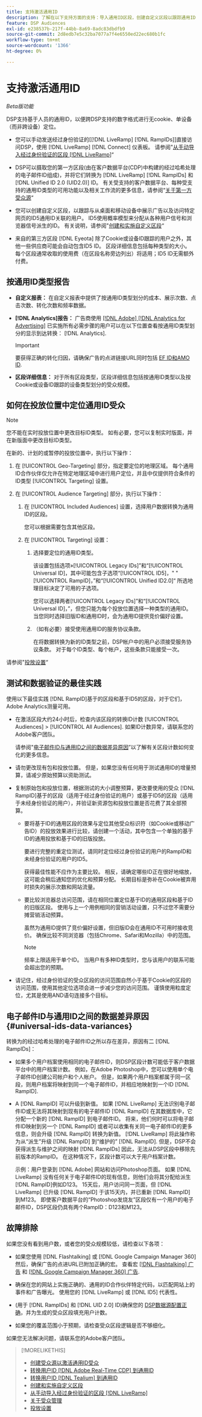 ```yaml
---
title: 支持激活通用ID
description: 了解在以下支持方面的支持：导入通用ID区段，创建自定义区段以跟踪通用ID，以及将第一方区段中的其他用户标识符转换为通用ID以实现无痕定位。
feature: DSP Audiences
exl-id: e238537b-217f-44bb-8a69-8adc83dbdfb9
source-git-commit: 2d8edb7e5c32ba7077a7f4e6550ed22ec680b1fc
workflow-type: tm+mt
source-wordcount: '1366'
ht-degree: 0%

---
```


# 支持激活通用ID

<!-- Once we have CDP support for ID5 and can set up activation via sources, then maybe I can move this info into "About Sources" and "About Audiences." Or maybe make this the go-to page, removing info from those other pages? -->

*Beta版功能*

DSP支持基于人员的通用ID，以便跨DSP支持的数字格式进行无cookie、单设备（而非跨设备）定位。

* 您可以手动发送经过身份验证的[[!DNL LiveRamp] [!DNL RampIDs]]直接访问DSP，使用 [!DNL LiveRamp] [!DNL Connect] 仪表板。 请参阅&quot;[从手动导入经过身份验证的区段 [!DNL LiveRamp]](/help/dsp/audiences/sources/source-import-liveramp-segments.md)“

* DSP可以摄取您的第一方区段(由在客户数据平台(CDP)中构建的经过哈希处理的电子邮件ID组成)，并将它们转换为 [!DNL LiveRamp] [!DNL RampIDs] 和 [!DNL Unified ID 2.0 (UID2.0)] ID。 有关受支持的客户数据平台、每种受支持的通用ID类型的可用功能以及相关工作流的更多信息，请参阅“[关于第一方受众源](/help/dsp/audiences/sources/source-about.md)“

* 您可以创建自定义区段，以跟踪与从桌面和移动设备中展示广告以及访问特定网页的ID5通用ID关联的用户。 ID5使用概率模型来分配从各种用户信号和浏览器信号派生的ID。 有关说明，请参阅&quot;[创建和实施自定义区段](/help/dsp/audiences/custom-segment-create.md)“

* 来自的第三方区段 [!DNL Eyeota] 除了Cookie或设备ID跟踪的用户之外，其他一些供应商可能会自动包含ID5 ID。 区段详细信息包括每种类型的大小。 每个区段通常收取的使用费（在区段名称旁边列出）将适用；ID5 ID无需额外付费。

<!-- Make above statement more generic when other ID types are available 

* Some third-party segment vendors have started including universal IDs in their segments, and you can use them in saved audiences and as placement targets without any extra steps or extra fees.
-->

## 按通用ID类型报告

* **自定义报表：** 在自定义报表中提供了按通用ID类型划分的成本、展示次数、点击次数、转化次数和频率数据。

* **[!DNL Analytics]报告：** 广告商使用 [[!DNL Adobe] [!DNL Analytics for Advertising]](/help/integrations/analytics/overview.md) 已实施所有必需步骤的用户可以在以下位置查看按通用ID类型划分的显示到达转换： [!DNL Analytics].

  >[!IMPORTANT]
  >
  >要获得正确的转化归因，请确保广告的点进链接URL同时包括 [EF ID和AMO ID](/help/integrations/analytics/ids.md).

* **区段详细信息：** 对于所有区段类型，区段详细信息包括按通用ID类型以及按Cookie或设备ID跟踪的设备类型划分的受众规模。

## 如何在投放位置中定位通用ID受众

>[!NOTE]
>
>您不能在实时投放位置中更改目标ID类型。 如有必要，您可以复制实时版面，并在新版面中更改目标ID类型。

在新的、计划的或暂停的投放位置中，执行以下操作：

1. 在 [!UICONTROL Geo-Targeting] 部分，指定要定位的地理区域。 每个通用ID合作伙伴仅允许在特定地理区域中进行用户定位，并且中仅提供符合条件的ID类型 [!UICONTROL Targeting] 设置。

1. 在 [!UICONTROL Audience Targeting] 部分，执行以下操作：

   1. 在 [!UICONTROL Included Audiences] 设置，选择用户数据转换为通用ID的区段。

      您可以根据需要包含其他区段。

   1. 在 [!UICONTROL Targeting] 设置：

      1. 选择要定位的通用ID类型。

         该设置包括选项»[!UICONTROL Legacy IDs]”和“[!UICONTROL Universal ID]，其中可能包含子选项“[!UICONTROL ID5]，&quot; &quot;[!UICONTROL RampID]，”和“[!UICONTROL Unified ID2.0]“ 所选地理目标决定了可用的子选项。

         您可以选择两者[!UICONTROL Legacy IDs]”和“[!UICONTROL Universal ID]，”，但您只能为每个投放位置选择一种类型的通用ID。 当您同时选择旧版ID和通用ID时，会为通用ID提供竞价偏好设置。

      1. （如有必要）接受使用通用ID的服务协议条款。

         在将数据转换为新的ID类型之前，DSP帐户中的用户必须接受服务协议条款。 对于每个ID类型、每个帐户，这些条款只能接受一次。

请参阅&quot;[投放设置](/help/dsp/campaign-management/placements/placement-settings.md)“

## 测试和数据验证的最佳实践

使用以下最佳实践 [!DNL RampID]基于的区段和基于ID5的区段，对于它们，Adobe Analytics测量可用。

* 在激活区段大约24小时后，检查内该区段的转换ID计数 [!UICONTROL Audiences] > [!UICONTROL All Audiences]. 如果ID计数异常，请联系您的Adobe客户团队。

  请参阅&quot;[电子邮件ID与通用ID之间的数据差异原因](#universal-ids-data-variances)”以了解有关区段计数如何变化的更多信息。

* 请勿更改现有包和投放位置。 但是，如果您没有任何用于测试通用ID的增量预算，请减少原始预算以资助测试。

* 复制原始包和投放位置，根据测试的大小调整预算，更改要使用的受众 [!DNL RampID]基于的区段（适用于经过身份验证的用户）或基于ID5的区段（适用于未经身份验证的用户），并验证新资源包和投放位置是否花费了其全部预算。

   * 要将基于ID的通用区段的效果与定位其他受众标识符（如Cookie或移动广告ID）的投放效果进行比较，请创建一个活动，其中包含一个单独的基于ID的通用投放和基于ID的旧版投放。

     要进行完整的重定位测试，请同时定位经过身份验证的用户的RampID和未经身份验证的用户的ID5。

     获得最佳性能不应作为主要比较。 相反，请确定哪些ID正在很好地缩放，这可能会稍后通知您的优化和预算分配。 长期目标是弥补在Cookie被弃用时损失的展示次数和网站流量。

   * 要比较浏览器总访问范围，请在相同位置定位基于ID的通用区段和基于ID的旧版区段。 使用与上一个用例相同的营销活动设置，只不过您不需要分摊营销活动预算。

     虽然为通用ID提供了竞价偏好设置，但旧版ID会在通用ID不可用时接收竞价。 确保比较不同浏览器（包括Chrome、Safari和Mozilla）中的范围。

     >[!NOTE]
     >
     >频率上限适用于单个ID。 当用户有多种ID类型时，您与该用户的联系可能会超出您的预期。

* 请记住，经过身份验证的受众区段的访问范围自然小于基于Cookie的区段的访问范围，使用其他定位选项会进一步减少您的访问范围。 谨慎使用粒度定位，尤其是使用AND语句连接多个目标。

## 电子邮件ID与通用ID之间的数据差异原因 {#universal-ids-data-variances}

转换为的经过哈希处理的电子邮件ID之所以存在差异，原因有二 [!DNL RampIDs]：

* 如果多个用户档案使用相同的电子邮件ID，则DSP区段计数可能低于客户数据平台中的用户档案计数。 例如，在Adobe Photoshop中，您可以使用单个电子邮件ID创建公司帐户和个人帐户。 但是，如果两个用户档案都属于同一区段，则用户档案将映射到同一个电子邮件ID，并相应地映射到一个ID [!DNL RampID].

* A [!DNL RampID] 可以升级到新值。 如果 [!DNL LiveRamp] 无法识别电子邮件ID或无法将其映射到现有的电子邮件ID [!DNL RampID] 在其数据库中，它分配一个新的 [!DNL RampID] 到电子邮件ID。 将来，他们何时可以将电子邮件ID映射到另一个 [!DNL RampID] 或者可以收集有关同一电子邮件ID的更多信息，则会升级 [!DNL RampID] 转换为新值。 [!DNL LiveRamp] 将此操作称为从“派生”升级 [!DNL RampID] 到“维护的” [!DNL RampID]. 但是，DSP不会获得派生与维护之间的映射 [!DNL RampIDs] 因此，无法从DSP区段中移除先前版本的RampID。 在这种情况下，区段计数可以大于用户档案计数。

  示例：用户登录到 [!DNL Adobe] 网站和访问Photoshop页面。 如果 [!DNL LiveRamp] 没有任何关于电子邮件ID的现有信息，则他们会将其分配给派生 [!DNL RampID]例如D123。 15天后，用户访问同一页面，但 [!DNL LiveRamp] 已升级 [!DNL RampID] 于该15天内，并已重新 [!DNL RampID] 到M123。 即使客户数据平台的“Photoshop发烧友”区段仅有一个用户的电子邮件ID，DSP区段仍具有两个RampID：D123和M123。

## 故障排除

如果您没有看到用户数，或者您的受众规模较低，请检查以下各项：

* 如果您使用 [!DNL Flashtalking] 或 [!DNL Google Campaign Manager 360] 然后，确保广告的点进URL已附加正确的宏。 查看宏 [[!DNL Flashtalking] 广告](/help/integrations/analytics/macros-flashtalking.md) 和 [[!DNL Google Campaign Manager 360] 广告](/help/integrations/analytics/macros-google-campaign-manager.md).

* 确保在您的网站上实施正确的、通用的ID合作伙伴特定代码，以匹配网站上的事件和广告曝光。 使用您的 [!DNL LiveRamp] 或 [!DNL ID5] 代表性。

* (用于 [!DNL RampIDs] 和 [!DNL UID 2.0] ID)确保您的 [DSP数据源配置正确](/help/dsp/audiences/sources/source-settings.md)，并为生成的受众区段填充用户计数。

* 如果您的覆盖范围小于预期，请检查受众区段逻辑是否不够细化。

如果您无法解决问题，请联系您的Adobe客户团队。

>[!MORELIKETHIS]
>
>* [创建受众源以激活通用ID受众](/help/dsp/audiences/sources/source-create.md)
>* [转换用户ID [!DNL Adobe Real-Time CDP] 到通用ID](/help/dsp/audiences/sources/source-adobe-rtcdp.md)
>* [转换用户ID [!DNL Tealium] 到通用ID](/help/dsp/audiences/sources/source-tealium.md)
>* [创建和实施自定义区段](/help/dsp/audiences/custom-segment-create.md)
>* [从手动导入经过身份验证的区段 [!DNL LiveRamp]](/help/dsp/audiences/sources/source-import-liveramp-segments.md)
>* [关于受众管理](/help/dsp/audiences/audience-about.md)
>* [投放设置](/help/dsp/campaign-management/placements/placement-settings.md)

<!--
>* [Convert User IDs from [!DNL Optimizely] to Universal IDs](/help/dsp/audiences/sources/source-optimizely.md)
-->
